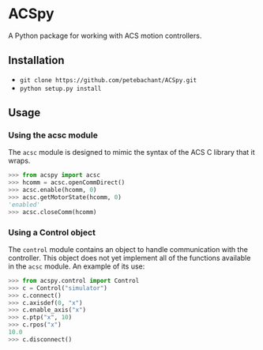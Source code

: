ACSpy
=====

A Python package for working with ACS motion controllers.

Installation
------------
  - `git clone https://github.com/petebachant/ACSpy.git`
  - `python setup.py install`

Usage
-----
### Using the acsc module
The `acsc` module is designed to mimic the syntax of the ACS C library that it wraps. 

```python
>>> from acspy import acsc
>>> hcomm = acsc.openCommDirect()
>>> acsc.enable(hcomm, 0)
>>> acsc.getMotorState(hcomm, 0)
'enabled'
>>> acsc.closeComm(hcomm)
```

### Using a Control object
The `control` module contains an object to handle communication with the controller.
This object does not yet implement all of the functions available in the `acsc` module.
An example of its use:

```python
>>> from acspy.control import Control
>>> c = Control("simulator")
>>> c.connect()
>>> c.axisdef(0, "x")
>>> c.enable_axis("x")
>>> c.ptp("x", 10)
>>> c.rpos("x")
10.0
>>> c.disconnect()
```